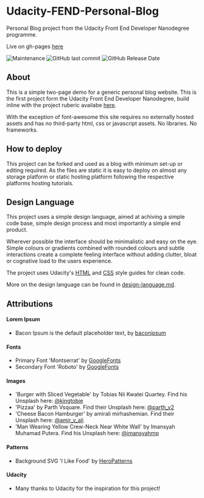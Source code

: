 Udacity-FEND-Personal-Blog
============================
Personal Blog project from the Udacity Front End Developer Nanodegree programme.

Live on gh-pages [here](https://coolfield.github.io/Udacity-FEND-Personal-Blog/src/)

![Maintenance](https://img.shields.io/maintenance/yes/2020?logo=github&style=for-the-badge)
![GitHub last commit](https://img.shields.io/github/last-commit/coolfield/Udacity-FEND-Personal-Blog?style=for-the-badge)
![GitHub Release Date](https://img.shields.io/github/release-date/coolfield/Udacity-FEND-Personal-Blog?logo=UDACITY&style=for-the-badge)

About
---------
This is a simple two-page demo for a generic personal blog website. This is the first project form the Udacity Front End Developer Nanodegree, build inline with the project ruberic availabe [here](https://review.udacity.com/#!/rubrics/2667/view).

With the exception of font-awesome this site requires no externally hosted assets and has no third-party
html, css or javascript assets. No libraries. No frameworks.

How to deploy
----------------
This project can be forked and used as a blog with minimum set-up or editing required.
As the files are static it is easy to deploy on almost any storage platform or static hosting platform following the respective platforms hosting tutorials.

Design Language
------------------
This project uses a simple design language, aimed at achiving a simple code base, simple design process and most importantly a simple end product.

Wherever possible the interface should be minimalistic and easy on the eye. Simple colours or gradients combined with rounded colours and subtle interactions create a complete feeling interface without adding clutter, bloat or cognative load to the users experience.

The project uses Udacity's [HTML](https://udacity.github.io/frontend-nanodegree-styleguide/index.html) and [CSS](https://udacity.github.io/frontend-nanodegree-styleguide/css.html) style guides for clean code.

More on the design language can be found in [design-language.md](design-language.md).

Attributions
---------------
#### Lorem Ipsum
- Bacon Ipsum is the default placeholder text, by [baconipsum](https://baconipsum.com/)

#### Fonts
- Primary Font 'Montserrat' by [GoogleFonts](https://fonts.google.com/specimen/Montserrat)
- Secondary Font 'Roboto' by [GoogleFonts](https://fonts.google.com/specimen/Roboto)

#### Images
- 'Burger with Sliced Vegetable' by Tobias Nii Kwatei Quartey. Find his Unsplash here: [@kingtobie](https://unsplash.com/@kingtobie)
- 'Pizzaa' by Parth Vsquare. Find their Unsplash here: [@parth_v2](https://unsplash.com/@parth_v2)
- 'Cheese Bacon Hamburger' by amirali mirhashemian. Find their Unsplash here: [@amir_v_ali](https://unsplash.com/@amir_v_ali)
- 'Man Wearing Yellow Crew-Neck Near White Wall' by Imansyah Muhamad Putera. Find his Unsplash here: [@imansyahmp](https://unsplash.com/@imansyahmp)

#### Patterns
- Background SVG 'I Like Food' by [HeroPatterns](https://heropatterns.com)

#### Udacity
- Many thanks to Udacity for the inspiration for this project!
